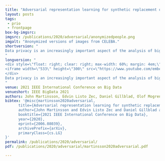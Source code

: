```yaml
---
title: "Adversarial representation learning for synthetic replacement of private attributes"
layout: posts
tags:
 - prio
 - frontpage
box-bg-imgsrc: 
imgsrc: /publications/2020/adversarial/anonymizedpeople.png
imgalt: "Anonymized versions of images from CELEBA."
shortversion: "
Data privacy is an increasingly important aspect of the analysis of big data for many real-world tasks. Privacy enhancing transformations of data can help unlocking the potential in data sources containing sensitive information, but finding the right balance between privacy and utility is often a tricky trade-off. In this work, we study how adversarial representation learning can be used to ensure the privacy of users, and to obfuscate sensitive attributes in existing datasets. While previous methods using this kind of approach only aim at obfuscating the sensitive information, we find that adding new information in its place strengthens the provided privacy. We propose a two step data privatization method that builds on generative adversarial networks: in the first step, sensitive data is removed from the representation, and in the second step, a sample which is independent of the input data is inserted in its place. The result is an approach that can provide stronger privatization on image data, and yet be preserving both the domain and the utility of the inputs.
"
longversion: "
<div style=\"float: right; clear: right; max-width: 60%; margin: 4em;\" />
<iframe width=\"533\" height=\"300\" src=\"https://www.youtube.com/embed/wzo6pIOKskk?rel=0\" frameborder=\"0\" allow=\"autoplay; encrypted-media\" allowfullscreen></iframe>
</div>
Data privacy is an increasingly important aspect of the analysis of big data for many real-world tasks. Privacy enhancing transformations of data can help unlocking the potential in data sources containing sensitive information, but finding the right balance between privacy and utility is often a tricky trade-off. In this work, we study how adversarial representation learning can be used to ensure the privacy of users, and to obfuscate sensitive attributes in existing datasets. While previous methods using this kind of approach only aim at obfuscating the sensitive information, we find that adding new information in its place strengthens the provided privacy. We propose a two step data privatization method that builds on generative adversarial networks: in the first step, sensitive data is removed from the representation, and in the second step, a sample which is independent of the input data is inserted in its place. The result is an approach that can provide stronger privatization on image data, and yet be preserving both the domain and the utility of the inputs.
"
venue: 2021 IEEE International Conference on Big Data
venueshort: IEEE BigData 2021
authors: John Martinsson, Edvin Listo Zec, Daniel Gillblad, Olof Mogren
bibtex: '@misc{martinsson2020adversarial,
      title={Adversarial representation learning for synthetic replacement of private attributes}, 
      author={John Martinsson and Edvin Listo Zec and Daniel Gillblad and Olof Mogren},
      booktitle={2021 IEEE International Conference on Big Data},
      year={2020},
      eprint={2006.08039},
      archivePrefix={arXiv},
      primaryClass={cs.LG}
}'
permalink: /publications/2020/adversarial/
pdf: /publications/2020/adversarial/martinsson2020adversarial.pdf

---
```

